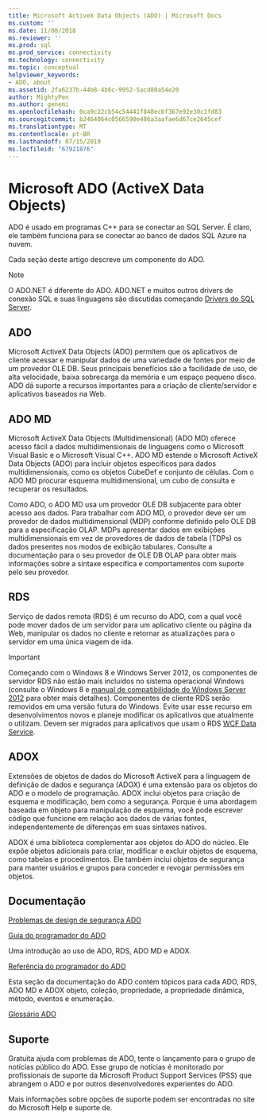 ```yaml
---
title: Microsoft ActiveX Data Objects (ADO) | Microsoft Docs
ms.custom: ''
ms.date: 11/08/2018
ms.reviewer: ''
ms.prod: sql
ms.prod_service: connectivity
ms.technology: connectivity
ms.topic: conceptual
helpviewer_keywords:
- ADO, about
ms.assetid: 2fa6237b-44b8-4b6c-9952-5acd80a54e20
author: MightyPen
ms.author: genemi
ms.openlocfilehash: 0ca9c22cb54c54441f848ecbf367e92e30c1fd83
ms.sourcegitcommit: b2464064c0566590e486a3aafae6d67ce2645cef
ms.translationtype: MT
ms.contentlocale: pt-BR
ms.lasthandoff: 07/15/2019
ms.locfileid: "67921876"
---
```

# <a name="microsoft-activex-data-objects-ado"></a>Microsoft ADO (ActiveX Data Objects)

ADO é usado em programas C++ para se conectar ao SQL Server. É claro, ele também funciona para se conectar ao banco de dados SQL Azure na nuvem.

Cada seção deste artigo descreve um componente do ADO.

> [!NOTE]
> O ADO.NET é diferente do ADO. ADO.NET e muitos outros drivers de conexão SQL e suas linguagens são discutidas começando [Drivers do SQL Server](../connect/sql-connection-libraries.md).

  
## <a name="ado"></a>ADO  
 Microsoft ActiveX Data Objects (ADO) permitem que os aplicativos de cliente acessar e manipular dados de uma variedade de fontes por meio de um provedor OLE DB. Seus principais benefícios são a facilidade de uso, de alta velocidade, baixa sobrecarga da memória e um espaço pequeno disco. ADO dá suporte a recursos importantes para a criação de cliente/servidor e aplicativos baseados na Web.  
  
## <a name="ado-md"></a>ADO MD  
 Microsoft ActiveX Data Objects (Multidimensional) (ADO MD) oferece acesso fácil a dados multidimensionais de linguagens como o Microsoft Visual Basic e o Microsoft Visual C++. ADO MD estende o Microsoft ActiveX Data Objects (ADO) para incluir objetos específicos para dados multidimensionais, como os objetos CubeDef e conjunto de células. Com o ADO MD procurar esquema multidimensional, um cubo de consulta e recuperar os resultados.  
  
 Como ADO, o ADO MD usa um provedor OLE DB subjacente para obter acesso aos dados. Para trabalhar com ADO MD, o provedor deve ser um provedor de dados multidimensional (MDP) conforme definido pelo OLE DB para a especificação OLAP. MDPs apresentar dados em exibições multidimensionais em vez de provedores de dados de tabela (TDPs) os dados presentes nos modos de exibição tabulares. Consulte a documentação para o seu provedor de OLE DB OLAP para obter mais informações sobre a sintaxe específica e comportamentos com suporte pelo seu provedor.  
  
## <a name="rds"></a>RDS  
 Serviço de dados remota (RDS) é um recurso do ADO, com a qual você pode mover dados de um servidor para um aplicativo cliente ou página da Web, manipular os dados no cliente e retornar as atualizações para o servidor em uma única viagem de ida.  
  
> [!IMPORTANT]
>  Começando com o Windows 8 e Windows Server 2012, os componentes de servidor RDS não estão mais incluídos no sistema operacional Windows (consulte o Windows 8 e [manual de compatibilidade do Windows Server 2012](https://www.microsoft.com/download/details.aspx?id=27416) para obter mais detalhes). Componentes de cliente RDS serão removidos em uma versão futura do Windows. Evite usar esse recurso em desenvolvimentos novos e planeje modificar os aplicativos que atualmente o utilizam. Devem ser migrados para aplicativos que usam o RDS [WCF Data Service](https://go.microsoft.com/fwlink/?LinkId=199565).  
  
## <a name="adox"></a>ADOX  
 Extensões de objetos de dados do Microsoft ActiveX para a linguagem de definição de dados e segurança (ADOX) é uma extensão para os objetos do ADO e o modelo de programação. ADOX inclui objetos para criação de esquema e modificação, bem como a segurança. Porque é uma abordagem baseada em objeto para manipulação de esquema, você pode escrever código que funcione em relação aos dados de várias fontes, independentemente de diferenças em suas sintaxes nativos.  
  
 ADOX é uma biblioteca complementar aos objetos do ADO do núcleo. Ele expõe objetos adicionais para criar, modificar e excluir objetos de esquema, como tabelas e procedimentos. Ele também inclui objetos de segurança para manter usuários e grupos para conceder e revogar permissões em objetos.  
  
## <a name="documentation"></a>Documentação  
 [Problemas de design de segurança ADO](../ado/guide/ado-security-design-issues.md)  
  
 [Guia do programador do ADO](../ado/guide/ado-programmer-s-guide.md)  
  
 Uma introdução ao uso de ADO, RDS, ADO MD e ADOX.  
  
 [Referência do programador do ADO](../ado/reference/ado-programmer-s-reference.md)  
  
 Esta seção da documentação do ADO contém tópicos para cada ADO, RDS, ADO MD e ADOX objeto, coleção, propriedade, a propriedade dinâmica, método, eventos e enumeração.  
  
 [Glossário ADO](../ado/ado-glossary.md)  
  
## <a name="support"></a>Suporte  
 Gratuita ajuda com problemas de ADO, tente o lançamento para o grupo de notícias público do ADO. Esse grupo de notícias é monitorado por profissionais de suporte da Microsoft Product Support Services (PSS) que abrangem o ADO e por outros desenvolvedores experientes do ADO.  
  
 Mais informações sobre opções de suporte podem ser encontradas no site do Microsoft Help e suporte de.


